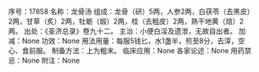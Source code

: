 序号：17858
名称：龙骨汤
组成：龙骨（研）5两，人参2两，白茯苓（去黑皮）2两，甘草（炙）2两，牡蛎（煅）2两，桂（去粗皮）2两，熟干地黄（焙）2两。
出处：《圣济总录》卷九十二。
主治：小便白淫及遗泄，无故自出者。
加减：None
功效：None
用法用量：每服5钱匕，水1盏半，煎至8分，去滓，空心、食前服。
制备方法：上为粗末。
临床应用：None
各家论述：None
用药禁忌：None
附注：None
